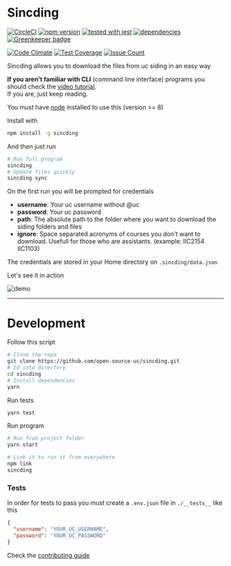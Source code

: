# Sincding

[![CircleCI](https://circleci.com/gh/open-source-uc/sincding.svg?style=svg)](https://circleci.com/gh/open-source-uc/sincding)
[![npm version](https://badge.fury.io/js/sincding.svg)](https://badge.fury.io/js/sincding)
[![tested with jest](https://img.shields.io/badge/tested_with-jest-99424f.svg)](https://github.com/facebook/jest)
[![dependencies](https://david-dm.org/open-source-uc/sincding.svg)](https://david-dm.org/open-source-uc/sincding)
[![Greenkeeper badge](https://badges.greenkeeper.io/open-source-uc/sincding.svg)](https://greenkeeper.io/)

[![Code Climate](https://codeclimate.com/github/open-source-uc/sincding/badges/gpa.svg)](https://codeclimate.com/github/open-source-uc/sincding)
[![Test Coverage](https://codeclimate.com/github/open-source-uc/sincding/badges/coverage.svg)](https://codeclimate.com/github/open-source-uc/sincding/coverage)
[![Issue Count](https://codeclimate.com/github/open-source-uc/sincding/badges/issue_count.svg)](https://codeclimate.com/github/open-source-uc/sincding)

Sincding allows you to download the files from uc siding in an easy way

**If you aren't familiar with CLI** (command line interface) programs you should check the [video tutorial](https://github.com/open-source-uc/sincding/blob/assets/tutorial.mp4).  
If you are, just keep reading.

You must have [node](https://nodejs.org) installed to use this (version >= 8)

Install with
```bash
npm install -g sincding
```

And then just run
```bash
# Run full program
sincding
# Update files quickly
sincding sync
```

On the first run you will be prompted for credentials
- **username**: Your uc username without @uc
- **password**: Your uc password
- **path**: The absolute path to the folder where you want to download the siding folders and files
- **ignore**: Space separated acronyms of courses you don't want to download. Usefull for those who are assistants. (example: IIC2154 IIC1103)

The credentials are stored in your Home directory on `.sincding/data.json`

Let's see it in action

![demo](https://github.com/open-source-uc/sincding/blob/assets/demo.gif)

***

# Development

Follow this script
```bash
# Clone the repo
git clone https://github.com/open-source-uc/sincding.git
# Cd into directory
cd sincding
# Install dependencies
yarn
```

Run tests
```bash
yarn test
```

Run program
```bash
# Run from project folder
yarn start

# Link it to run it from everywhere
npm link
sincding
```

### Tests

In order for tests to pass you must create a `.env.json` file in `./__tests__` like this
```json
{
  "username": "YOUR_UC_USERNAME",
  "password": "YOUR_UC_PASSWORD"
}
```

Check the [contributing guide](https://github.com/open-source-uc/sincding/blob/dev/CONTRIBUTING.md)
